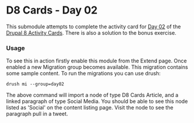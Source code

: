 # D8 Cards - Day 02

This submodule attempts to complete the activity card for [Day 02](https://www.d8cards.com/sites/default/files/2016-05/Day%2002%20%C2%AD%20Paragraphs%20Module-rev05132016.pdf) of the [Drupal 8 Activity Cards](https://www.d8cards.com/). There is also a solution to the bonus exercise.

### Usage

To see this in action firstly enable this module from the Extend page. Once enabled a new Migration group becomes available. This migration contains some sample content. To run the migrations you can use drush:

````drush mi --group=day02````

The above command will import a node of type D8 Cards Article, and a linked paragraph of type Social Media. You should be able to see this node listed as 'Social' on the content listing page. Visit the node to see the paragraph pull in a tweet.